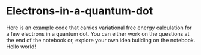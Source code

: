 # Electrons-in-a-quantum-dot
Here is an example code that carries variational free energy calculation for a few electrons in a quantum dot.  You can either  work on the questions at the end of the notebook or, explore your own idea building on the notebook.
Hello world!
